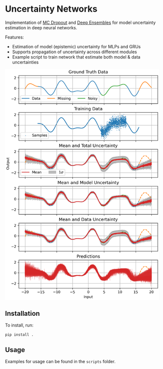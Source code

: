 # Uncertainty Networks

Implementation of [MC Dropout](https://arxiv.org/abs/1506.02142) and [Deep Ensembles](https://arxiv.org/abs/1612.01474) for model uncertainty estimation in deep neural networks.

Features:
- Estimation of model (epistemic) uncertainty for MLPs and GRUs
- Supports propagation of uncertainty across different modules
- Example script to train network that estimate both model & data uncertainties

![Example for data and model uncertainty estimation.](scripts/mlp_model_data.png)

## Installation

To install, run:
```
pip install .
```

## Usage
Examples for usage can be found in the `scripts` folder.
